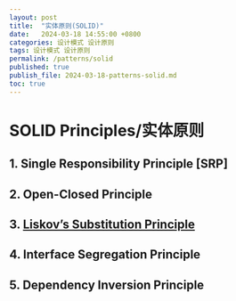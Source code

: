 ```yaml
---
layout: post
title:  "实体原则(SOLID)"
date:   2024-03-18 14:55:00 +0800
categories: 设计模式 设计原则
tags: 设计模式 设计原则
permalink: /patterns/solid
published: true
publish_file: 2024-03-18-patterns-solid.md
toc: true
---
```

# SOLID Principles/实体原则

## 1. Single Responsibility Principle [SRP]

## 2. Open-Closed Principle

## 3. [Liskov’s Substitution Principle](/patterns/lsp)

## 4. Interface Segregation Principle

## 5. Dependency Inversion Principle
